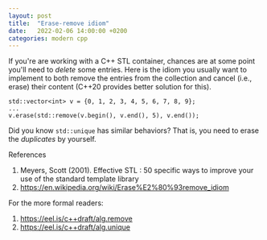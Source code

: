 ```yaml
---
layout: post
title:  "Erase-remove idiom"
date:   2022-02-06 14:00:00 +0200
categories: modern cpp
---
```

If you're are working with a C++ STL container, chances are at some point you'll need to _delete_ some entries.
Here is the idiom you usually want to implement to both remove the entries from the collection and cancel (i.e., erase) their content (C++20 provides better solution for this).
```
std::vector<int> v = {0, 1, 2, 3, 4, 5, 6, 7, 8, 9};
...
v.erase(std::remove(v.begin(), v.end(), 5), v.end());
```

Did you know `std::unique` has similar behaviors? That is, you need to erase the _duplicates_ by yourself.


References

1) Meyers, Scott (2001). Effective STL : 50 specific ways to improve your use of the standard template library
2) https://en.wikipedia.org/wiki/Erase%E2%80%93remove_idiom


For the more formal readers: 

1) https://eel.is/c++draft/alg.remove
2) https://eel.is/c++draft/alg.unique
